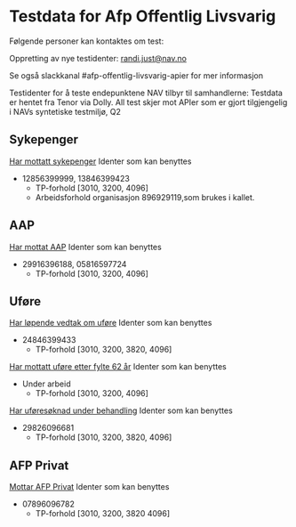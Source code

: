 # Testdata for Afp Offentlig Livsvarig
Følgende personer kan kontaktes om test:

Oppretting av nye testidenter: randi.just@nav.no

Se også slackkanal #afp-offentlig-livsvarig-apier for mer informasjon

Testidenter for å teste endepunktene NAV tilbyr til samhandlerne: Testdata er hentet fra Tenor via Dolly. 
All test skjer mot APIer som er gjort tilgjengelig i NAVs syntetiske testmiljø, Q2

## Sykepenger
[Har mottatt sykepenger](https://spapi.ekstern.dev.nav.no/swagger)
Identer som kan benyttes
* 12856399999, 13846399423
  * TP-forhold [3010, 3200, 4096]
  * Arbeidsforhold organisasjon 896929119,som brukes i kallet.

## AAP
[Har mottat AAP](https://aap-api.ekstern.dev.nav.no/swagger)
Identer som kan benyttes
* 29916396188, 05816597724
  * TP-forhold [3010, 3200, 4096]

## Uføre
[Har løpende vedtak om uføre](https://navikt.github.io/pensjon-ekstern-api/api/uforetrygd/Uforetrygd.html#/default/harLopendeVedtakOmUfore)
Identer som kan benyttes
* 24846399433
  * TP-forhold [3010, 3200, 3820, 4096]

[Har mottatt uføre etter fylte 62 år](https://navikt.github.io/pensjon-ekstern-api/api/uforetrygd/Uforetrygd.html#/default/harMottattUforeEtter62)
Identer som kan benyttes
* Under arbeid
  * TP-forhold [3010, 3200, 4096]

[Har uføresøknad under behandling](https://navikt.github.io/pensjon-ekstern-api/api/uforetrygd/Uforetrygd.html#/default/post_harUforesoknadUnderBehandling)
Identer som kan benyttes
* 29826096681
  * TP-forhold [3010, 3200, 3820, 4096]

## AFP Privat
[Mottar AFP Privat](https://navikt.github.io/pensjon-ekstern-api/api/afpprivat/AfpPrivat.html#/default/mottarafpprivat)
Identer som kan benyttes
* 07896096782        
  * TP-forhold [3010, 3200, 3820 4096]
